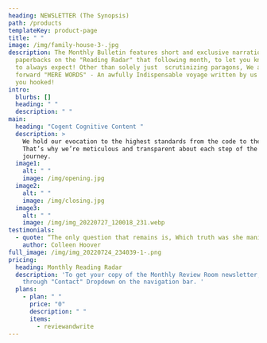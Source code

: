 ```yaml
---
heading: NEWSLETTER (The Synopsis)
path: /products
templateKey: product-page
title: " "
image: /img/family-house-3-.jpg
description: The Monthly Bulletin features short and exclusive narration of the
  paperbacks on the "Reading Radar" that following month, to let you know what
  to always expect! Other than solely just  scrutinizing paragons, We also bring
  forward "MERE WORDS" - An awfully Indispensable voyage written by us to keep
  you hooked!
intro:
  blurbs: []
  heading: " "
  description: " "
main:
  heading: "Cogent Cognitive Content "
  description: >
    We hold our evocation to the highest standards from the code to the board.
    That’s why we’re meticulous and transparent about each step of the paperback
    journey. 
  image1:
    alt: " "
    image: /img/opening.jpg
  image2:
    alt: " "
    image: /img/closing.jpg
  image3:
    alt: " "
    image: /img/img_20220727_120018_231.webp
testimonials:
  - quote: “The only question that remains is, Which truth was she manipulating?”
    author: Colleen Hoover
full_image: /img/img_20220724_234039-1-.png
pricing:
  heading: Monthly Reading Radar
  description: 'To get your copy of the Monthly Review Room newsletter, Contact us
    through "Contact" Dropdown on the navigation bar. '
  plans:
    - plan: " "
      price: "0"
      description: " "
      items:
        - reviewandwrite
---
```

